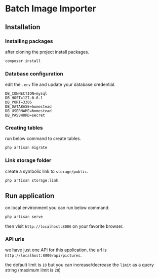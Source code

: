 # Batch Image Importer

## Installation
### Installing packages
after cloning the project install packages.
```bash
composer install
```

### Database configuration
edit the `.env` file and update your database credential.
```dotenv
DB_CONNECTION=mysql
DB_HOST=127.0.0.1
DB_PORT=3306
DB_DATABASE=homestead
DB_USERNAME=homestead
DB_PASSWORD=secret
```  

### Creating tables
run below command to create tables.
```bash
php artisan migrate
```

### Link storage folder
create a symbolic link to `storage/public`.
```bash
php artisan storage:link
```

## Run application
on local environment you can run below command:
```bash
php artisan serve
```

then visit `http://localhost:8000` on your favorite browser.

### API urls
we have just one API for this application, the url is `http://localhost:8000/api/pictures`.

the default limit is `10` but you can increase/decrease the `limit` as a query string (maximum limit is `20`)